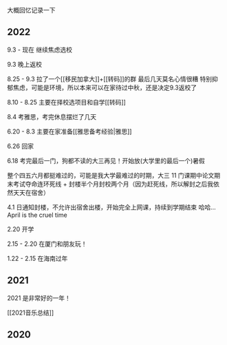 ---
---

大概回忆记录一下

## 2022

9.3 - 现在 继续焦虑选校

9.3 晚上返校

8.25 - 9.3 拉了一个[[移民加拿大]]+[[转码]]的群 最后几天莫名心情很糟 特别抑郁焦虑，可能是环境，所以本来可以在家待过中秋，还是决定9.3返校了

8.10 - 8.25 主要在择校选项目和自学[[转码]]

8.4 考雅思，考完休息摆烂了几天

6.20 - 8.3 主要在家准备[[雅思备考经验|雅思]]

6.26 回家

6.18 考完最后一门，狗都不读的大三再见！开始放(大学里的最后一个)暑假

整个四五六月都挺难过的，可能是我大学最难过的时期，大三 11 门课期中论文期末考试夺命连环死线 + 封楼半个月封校两个月（因为赶死线，所以解封之后我依然天天在宿舍）

4.1 日通知封楼，不允许出宿舍出楼，开始完全上网课，持续到学期结束
哈哈... April is the cruel time

2.20 开学

2.15 - 2.20 在厦门和朋友玩！

1.22 - 2.15 在海南过年





## 2021
2021 是非常好的一年！

[[2021音乐总结]]


## 2020